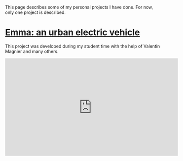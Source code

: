 <!--
.. title: Projects
.. slug: projects
.. date: 2019-05-03 15:13:15 UTC+08:00
.. tags: 
.. category: 
.. link: 
.. description: 
.. type: text
-->


This page describes some of my personal projects I have done. For now, only one project is described. 

<h1> <a href="/emma/index.html"> Emma: an urban electric vehicle</a> </h1>

This project was developed during my student time with the help of Valentin Magnier and many others.

<iframe width="560" height="315" src="https://www.youtube.com/embed/egFvB4YxjMU" frameborder="0" allow="accelerometer; autoplay; encrypted-media; gyroscope; picture-in-picture" allowfullscreen></iframe>

<br>








